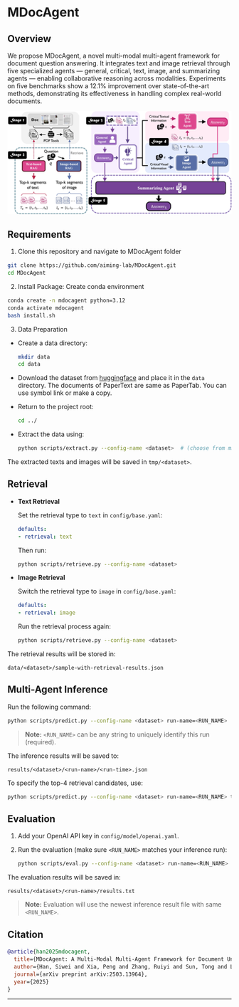 # MDocAgent

## Overview

We propose MDocAgent, a novel multi-modal multi-agent framework for document question answering. It integrates text and image retrieval through five specialized agents — general, critical, text, image, and summarizing agents — enabling collaborative reasoning across modalities. Experiments on five benchmarks show a 12.1% improvement over state-of-the-art methods, demonstrating its effectiveness in handling complex real-world documents.

![main_fig](media/main_fig.jpg)

## Requirements

1. Clone this repository and navigate to MDocAgent folder

```bash
git clone https://github.com/aiming-lab/MDocAgent.git
cd MDocAgent
```

2. Install Package: Create conda environment

```bash
conda create -n mdocagent python=3.12
conda activate mdocagent
bash install.sh
```

3. Data Preparation

- Create a data directory:
    ```bash
    mkdir data
    cd data
    ```
- Download the dataset from [huggingface](https://huggingface.co/datasets/Lillianwei/Mdocagent-dataset) and place it in the `data` directory. The documents of PaperText are same as PaperTab. You can use symbol link or make a copy.

- Return to the project root:
    ```bash
    cd ../
    ```

- Extract the data using:
    ```bash
    python scripts/extract.py --config-name <dataset>  # (choose from mmlb / ldu / ptab / ptext / feta)
    ```
The extracted texts and images will be saved in `tmp/<dataset>`.

## Retrieval

- **Text Retrieval**

    Set the retrieval type to `text` in `config/base.yaml`:
    ```yaml
    defaults:
    - retrieval: text
    ```
    Then run:
    ```bash
    python scripts/retrieve.py --config-name <dataset>
    ```

- **Image Retrieval**

    Switch the retrieval type to `image` in `config/base.yaml`:
    ```yaml
    defaults:
    - retrieval: image
    ```
    Run the retrieval process again:
    ```bash
    python scripts/retrieve.py --config-name <dataset>
    ```

The retrieval results will be stored in:
```
data/<dataset>/sample-with-retrieval-results.json
```

## Multi-Agent Inference

Run the following command:
```bash
python scripts/predict.py --config-name <dataset> run-name=<RUN_NAME>
```
> **Note:** `<RUN_NAME>` can be any string to uniquely identify this run (required).

The inference results will be saved to:  
```
results/<dataset>/<run-name>/<run-time>.json
```

To specify the top-4 retrieval candidates, use:
```bash
python scripts/predict.py --config-name <dataset> run-name=<RUN_NAME> top_k=4
```

## Evaluation

1. Add your OpenAI API key in `config/model/openai.yaml`.

2. Run the evaluation (make sure `<RUN_NAME>` matches your inference run):
    ```bash
    python scripts/eval.py --config-name <dataset> run-name=<RUN_NAME>
    ```
The evaluation results will be saved in:
```
results/<dataset>/<run-name>/results.txt
```
> **Note:** Evaluation will use the newest inference result file with same `<RUN_NAME>`.

## Citation

```bibtex
@article{han2025mdocagent,
  title={MDocAgent: A Multi-Modal Multi-Agent Framework for Document Understanding},
  author={Han, Siwei and Xia, Peng and Zhang, Ruiyi and Sun, Tong and Li, Yun and Zhu, Hongtu and Yao, Huaxiu},
  journal={arXiv preprint arXiv:2503.13964},
  year={2025}
}
```

---
